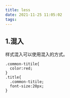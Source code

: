 ```yaml
---
title: less
date: 2021-11-25 11:05:02
tags:
---
```

## 1.混入
样式混入可以使用混入的方式。
```
.common-titile{
  color:red;
}
.title{
  .common-titile;
  font-size:20px;
}
```